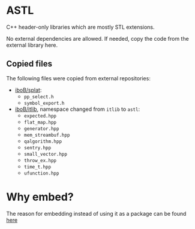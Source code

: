 # ASTL

C++ header-only libraries which are mostly STL extensions. 

No external dependencies are allowed. If needed, copy the code from the external library here.

## Copied files

The following files were copied from external repositories:

* [iboB/splat](https://github.com/iboB/itlib):
    * `pp_select.h`
    * `symbol_export.h`
* [iboB/itlib](https://github.com/iboB/itlib), namespace changed from `itlib` to `astl`:
    * `expected.hpp`
    * `flat_map.hpp`
    * `generator.hpp`
    * `mem_streambuf.hpp`
    * `qalgorithm.hpp`
    * `sentry.hpp`
    * `small_vector.hpp`
    * `throw_ex.hpp`
    * `time_t.hpp`
    * `ufunction.hpp`

# Why embed?

The reason for embedding instead of using it as a package can be found [here](https://github.com/alpaca-core/ac-local/issues/177#issuecomment-2456690091)
